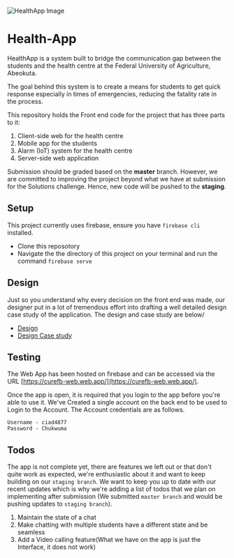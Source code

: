 ![HealthApp Image](https://res.cloudinary.com/gbahdeyboh/image/upload/v1588299034/healthAPP_vylst4.png)

# Health-App
HealthApp is a system built to bridge the communication gap between the students and the health centre at the Federal University of Agriculture, Abeokuta. 

The goal behind this system is to create a means for students to get quick response especially in times of emergencies, reducing the fatality rate in the process.

This repository holds the Front end code for the project that has three parts to it:
1. Client-side web for the health centre
2. Mobile app for the students
3. Alarm (IoT) system for the health centre
4. Server-side web application
 
Submission should be graded based on the **master** branch. However, we are committed to improving the project beyond what we have at submission for the Solutions challenge. Hence, new code will be pushed to the **staging**.
 
## Setup
This project currently uses firebase, ensure you have `firebase cli` installed.
 - Clone this reposotory
 - Navigate the the directory of this project on your terminal and run the command `firebase serve`
 
## Design
Just so you understand why every decision on the front end was made, our designer put in a lot of tremendous effort into  drafting a well detailed design case study of the application. The design and case study are below/
- [Design](https://www.figma.com/file/OwmgzH1B0SRBUacRnvXxwG/Solution-Challenge-2020?node-id=0%3A1)
- [Design Case study](https://medium.com/@kazeem.oluwatosin/health-app-a-ux-case-study-baa0ef93c72b)

## Testing 
The Web App has been hosted on firebase and can be accessed via the URL [https://curefb-web.web.app/](https://curefb-web.web.app/).

Once the app is open, it is required that you login to the app before you're able to use it. We've Created a single account on the back end to be used to Login to the Account. The Account credentials are as follows.

```
Username - ciad4877
Password - Chukwuma
```

## Todos
The app is not complete yet, there are features we left out or that don't quite work as expected, we're enthusiastic about it and want to keep building on our `staging branch`. We want to keep you up to date with our recent updates which is why we're adding a list of todos that we plan on implementing after submission (We submitted `master branch` and would be pushing updates to `staging branch`).

1) Maintain the state of a chat
2) Make chatting with multiple students have a different state and be seamless
3) Add a Video calling feature(What we have on the app is just the Interface, it does not work)
